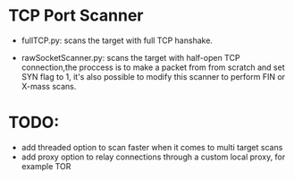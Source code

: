 # TCP Port Scanner

* fullTCP.py: scans the target with full TCP hanshake.


* rawSocketScanner.py: scans the target with half-open TCP connection,the proccess is to make a packet from from scratch and set SYN flag to 1, it's also possible to modify this  scanner to perform FIN or X-mass scans.

# TODO:

- add threaded option to scan faster when it comes to multi target scans
- add proxy option to relay connections through a custom local proxy, for example TOR
